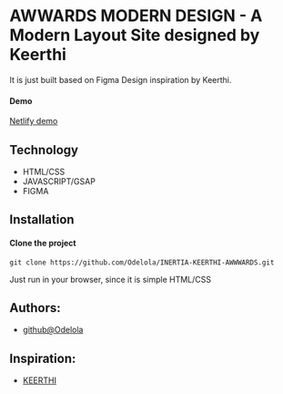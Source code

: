 # AWWARDS MODERN DESIGN - A Modern Layout Site designed by Keerthi

It is just built based on Figma Design inspiration by  Keerthi.

#### Demo

[Netlify demo](https://inertia-keerthi.netlify.app/)

## Technology

- HTML/CSS
- JAVASCRIPT/GSAP
- FIGMA

##  Installation

####  Clone the project

```terminal
git clone https://github.com/Odelola/INERTIA-KEERTHI-AWWWARDS.git
```
Just run in your browser, since it is simple HTML/CSS

## Authors:

- [github@Odelola](https://github.com/odelola)

## Inspiration:

- [KEERTHI](https://www.keerthi.design/)
